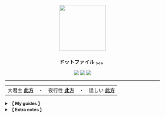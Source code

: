 <div align="center">
  <img src="https://www.seekpng.com/png/full/988-9885238_anime-girl-neko-manga-fanart-animegirl-nekogirl-menhera.png" height="150px">
  <h3><b>ドットファイル 。。。</b></h3>
  <div>
    <img src="https://img.shields.io/badge/dotfiles-%23DD66DD.svg?style=for-the-badge&logo=github&logoColor=white">
    <img src="https://img.shields.io/badge/GNOME-%232284F2.svg?style=for-the-badge&logo=gnome&logoColor=white">
    <img src="https://img.shields.io/badge/Linux-FCC624?style=for-the-badge&logo=linux&logoColor=black">
  </div>
</div>

<hr>

 <table align="center">
  <tr>
    <td>
      大君主 <a href="https://github.com/czarhex/dotfiles/blob/main/assets/OVERLORD.md#shell"><b>此方</b></a>
    </td>
    <td>・</td>
    <td>
      夜行性 <a href="https://github.com/czarhex/dotfiles/blob/main/assets/NOCTURNAL.md#shell"><b>此方</b></a>
    </td>
    <td>・</td>
    <td>
      逞しい <a href="https://www.youtube.com/watch?v=KrwdRMWnt14&t=12s"><b>此方</b></a>
    </td>
  </tr>
</table> 

  <details>
    <summary><b>【 My guides 】</b></summary>
    <b>How to</b>・
    <a href=https://github.com/czarhex/dotfiles/blob/main/assets/PIPEVOID.md>
    Pipewire on Void w/ Wireplumber
  </a>
  <br>
  <b>How to</b>・
  <a href=https://github.com/czarhex/dotfiles/blob/main/assets/GDMCUSTOM.md>
    Customize GDM and change display config
  </a>
  <br>
  <b>How to</b>・
  <a href=https://github.com/czarhex/dotfiles/blob/main/assets/BDFLAT.md>
    BD on Flatpak 
  </a>
  </details>

  <details>
    <summary><b>【 Extra notes 】</b></summary>
    <b>ACPI errors?</b> change "loglevel=4" in <code>/etc/default/grub</code> to "loglevel=0" <br>
    and <code>sudo update-grub</code> 
    <br></br>
    <b>Bad TTY and GRUB resolution?</b> Add these in there:
    <pre><code>
    GRUB_GFXMODE=1920x1080x32
    GRUB_GFXPAYLOAD_LINUX=1920x1080x32
    </code></pre>
    <b>NVIDIA?</b> <code>nvidia-drm.modeset=1</code>
    <br></br>
    <b>CJK and Emoji fonts:</b> noto-fonts-cjk, noto-fonts-emoji
    <br></br>
    Both autostart .desktop and .sh need to be <b>executable</b>: <code>sudo chmod +x ~/.config/...</code>
  </details>
